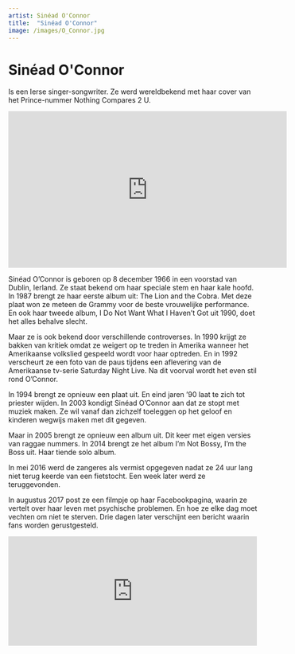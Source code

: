 ```yaml
---
artist: Sinéad O'Connor
title:  "Sinéad O'Connor"
image: /images/O_Connor.jpg
---
```


# Sinéad O'Connor

<span class="lead">Is een Ierse singer-songwriter. Ze werd wereldbekend met haar cover van het Prince-nummer Nothing Compares 2 U.</span>

<iframe width="560" height="315" src="https://www.youtube.com/embed/0-EF60neguk" frameborder="0" allowfullscreen></iframe>

Sinéad O’Connor is geboren op 8 december 1966 in een voorstad van Dublin, Ierland. Ze staat bekend om haar speciale stem en haar kale hoofd. In 1987 brengt ze haar eerste album uit: <span class="engels">The Lion and the Cobra<span class="engels">. Met deze plaat won ze meteen de <span tooltip="De Grammy is de belangrijkste muziekprijs in de wereld. Ieder jaar worden Grammys uitgedeeld. Er zijn verschillende categorieën zoals ‘album van het jaar’, ‘nummer van het jaar’ of ‘beste nieuwe artiest’.">Grammy</span> voor de beste vrouwelijke <span class="engels">performance</span>. En ook haar tweede album, <span class="engels">I Do Not Want What I Haven’t Got</span> uit 1990, doet het alles behalve slecht.Maar ze is ook bekend door verschillende controverses. In 1990 krijgt ze bakken van kritiek omdat ze weigert op te treden in Amerika wanneer het Amerikaanse volkslied gespeeld wordt voor haar optreden. En in 1992 verscheurt ze een foto van de paus tijdens een aflevering van de Amerikaanse tv-serie <span class="engels">Saturday Night Live</span>. Na dit voorval wordt het even stil rond O’Connor.In 1994 brengt ze opnieuw een plaat uit. En eind jaren ’90 laat te zich tot priester wijden. In 2003 kondigt Sinéad O’Connor aan dat ze stopt met muziek maken. Ze wil vanaf dan zichzelf toeleggen op het geloof en kinderen wegwijs maken met dit gegeven.Maar in 2005 brengt ze opnieuw een album uit. Dit keer met eigen versies van raggae nummers. In 2014 brengt ze het album <span class="engels">I’m Not Bossy, I’m the Boss uit</span>. Haar tiende solo album.

In mei 2016 werd de zangeres als vermist opgegeven nadat ze 24 uur lang niet terug keerde van een fietstocht. Een week later werd ze teruggevonden.In augustus 2017 post ze een filmpje op haar <span tooltip=" {% include link.html tekst='Facebookpagina' url='https://www.facebook.com/100006731236998/videos/1977220665845622/' escaped=true new_tab=true %}">Facebookpagina</span>, waarin ze vertelt over haar leven met psychische problemen. En hoe ze elke dag moet vechten om niet te sterven. Drie dagen later verschijnt een bericht waarin fans worden gerustgesteld.<iframe src="https://www.facebook.com/plugins/post.php?href=https%3A%2F%2Fwww.facebook.com%2Fpermalink.php%3Fstory_fbid%3D1979199738981048%26id%3D100006731236998&width=500" width="500" height="220" style="border:none;overflow:hidden" scrolling="no" frameborder="0" allowTransparency="true"></iframe>